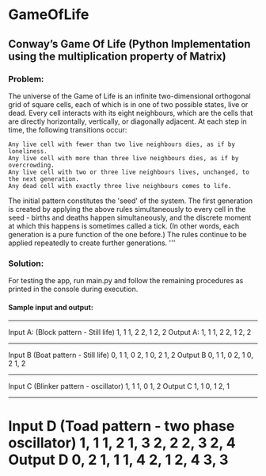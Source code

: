 # GameOfLife
## Conway’s Game Of Life (Python Implementation using the multiplication property of Matrix)

### Problem:

The universe of the Game of Life is an infinite two-dimensional orthogonal grid of square cells, each of which is in one of two possible states, live or dead. Every cell interacts with its eight neighbours, which are the cells that are directly horizontally, vertically, or diagonally adjacent. At each step in time, the following transitions occur:

    Any live cell with fewer than two live neighbours dies, as if by loneliness.
    Any live cell with more than three live neighbours dies, as if by overcrowding.
    Any live cell with two or three live neighbours lives, unchanged, to the next generation.
    Any dead cell with exactly three live neighbours comes to life.

The initial pattern constitutes the 'seed' of the system. The first generation is created by applying the above rules simultaneously to every cell in the seed - births and deaths happen simultaneously, and the discrete moment at which this happens is sometimes called a tick. (In other words, each generation is a pure function of the one before.) The rules continue to be applied repeatedly to create further generations. '''

### Solution:

For testing the app, run main.py and follow the remaining procedures as printed in the console during execution.

#### Sample input and output:

------------------------------------------------------------------------------------------------------------------
Input A:
(Block pattern - Still life)
1, 1
1, 2
2, 1
2, 2
Output A:
1, 1
1, 2
2, 1
2, 2
--------------------------------------------------------------------------------------------- ---------------------
Input B
(Boat pattern - Still life)
0, 1
1, 0
2, 1
0, 2
1, 2
Output B
0, 1
1, 0
2, 1
0, 2
1, 2
--------------------------------------------------------------------------------------------- ---------------------
Input C
(Blinker pattern - oscillator)
1, 1
1, 0
1, 2
Output C
1, 1
0, 1
2, 1
--------------------------------------------------------------------------------------------- ---------------------
Input D
(Toad pattern - two phase oscillator)
1, 1
1, 2
1, 3
2, 2
2, 3
2, 4
Output D
0, 2
1, 1
1, 4
2, 1
2, 4
3, 3
==========
